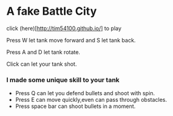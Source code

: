 # A fake Battle City

click (here)[http://tim54100.github.io/] to play

Press W let tank move forward and S let tank back.

Press A and D let tank rotate.

Click can let your tank shot.

### I made some unique skill to your tank
- Press Q can let you defend bullets and shoot with spin.<br>
- Press E can move quickly,even can pass through obstacles.<br>
- Press space bar can shoot bullets in a moment.<br>
